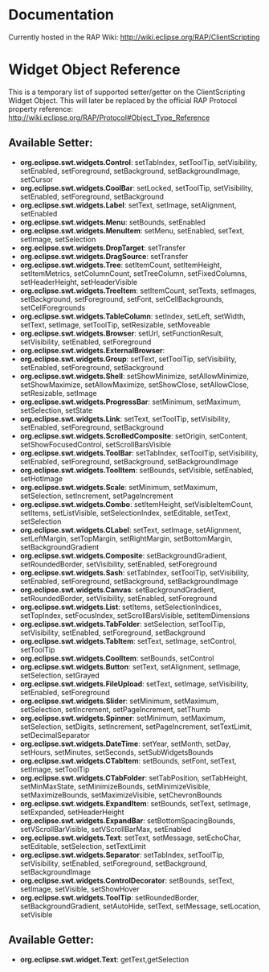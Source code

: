 # Documentation

Currently hosted in the RAP Wiki: http://wiki.eclipse.org/RAP/ClientScripting

# Widget Object Reference

This is a temporary list of supported setter/getter on the ClientScripting Widget Object.
This will later be replaced by the official RAP Protocol property reference:
http://wiki.eclipse.org/RAP/Protocol#Object_Type_Reference

## Available Setter:
* <b>org.eclipse.swt.widgets.Control</b>: setTabIndex, setToolTip, setVisibility, setEnabled, setForeground, setBackground, setBackgroundImage, setCursor
* <b>org.eclipse.swt.widgets.CoolBar</b>: setLocked, setToolTip, setVisibility, setEnabled, setForeground, setBackground
* <b>org.eclipse.swt.widgets.Label</b>: setText, setImage, setAlignment, setEnabled
* <b>org.eclipse.swt.widgets.Menu</b>: setBounds, setEnabled
* <b>org.eclipse.swt.widgets.MenuItem</b>: setMenu, setEnabled, setText, setImage, setSelection
* <b>org.eclipse.swt.widgets.DropTarget</b>: setTransfer
* <b>org.eclipse.swt.widgets.DragSource</b>: setTransfer
* <b>org.eclipse.swt.widgets.Tree</b>: setItemCount, setItemHeight, setItemMetrics, setColumnCount, setTreeColumn, setFixedColumns, setHeaderHeight, setHeaderVisible
* <b>org.eclipse.swt.widgets.TreeItem</b>: setItemCount, setTexts, setImages, setBackground, setForeground, setFont, setCellBackgrounds, setCellForegrounds
* <b>org.eclipse.swt.widgets.TableColumn</b>: setIndex, setLeft, setWidth, setText, setImage, setToolTip, setResizable, setMoveable
* <b>org.eclipse.swt.widgets.Browser</b>: setUrl, setFunctionResult, setVisibility, setEnabled, setForeground
* <b>org.eclipse.swt.widgets.ExternalBrowser</b>: 
* <b>org.eclipse.swt.widgets.Group</b>: setText, setToolTip, setVisibility, setEnabled, setForeground, setBackground
* <b>org.eclipse.swt.widgets.Shell</b>: setShowMinimize, setAllowMinimize, setShowMaximize, setAllowMaximize, setShowClose, setAllowClose, setResizable, setImage
* <b>org.eclipse.swt.widgets.ProgressBar</b>: setMinimum, setMaximum, setSelection, setState
* <b>org.eclipse.swt.widgets.Link</b>: setText, setToolTip, setVisibility, setEnabled, setForeground, setBackground
* <b>org.eclipse.swt.widgets.ScrolledComposite</b>: setOrigin, setContent, setShowFocusedControl, setScrollBarsVisible
* <b>org.eclipse.swt.widgets.ToolBar</b>: setTabIndex, setToolTip, setVisibility, setEnabled, setForeground, setBackground, setBackgroundImage
* <b>org.eclipse.swt.widgets.ToolItem</b>: setBounds, setVisible, setEnabled, setHotImage
* <b>org.eclipse.swt.widgets.Scale</b>: setMinimum, setMaximum, setSelection, setIncrement, setPageIncrement
* <b>org.eclipse.swt.widgets.Combo</b>: setItemHeight, setVisibleItemCount, setItems, setListVisible, setSelectionIndex, setEditable, setText, setSelection
* <b>org.eclipse.swt.widgets.CLabel</b>: setText, setImage, setAlignment, setLeftMargin, setTopMargin, setRightMargin, setBottomMargin, setBackgroundGradient
* <b>org.eclipse.swt.widgets.Composite</b>: setBackgroundGradient, setRoundedBorder, setVisibility, setEnabled, setForeground
* <b>org.eclipse.swt.widgets.Sash</b>: setTabIndex, setToolTip, setVisibility, setEnabled, setForeground, setBackground, setBackgroundImage
* <b>org.eclipse.swt.widgets.Canvas</b>: setBackgroundGradient, setRoundedBorder, setVisibility, setEnabled, setForeground
* <b>org.eclipse.swt.widgets.List</b>: setItems, setSelectionIndices, setTopIndex, setFocusIndex, setScrollBarsVisible, setItemDimensions
* <b>org.eclipse.swt.widgets.TabFolder</b>: setSelection, setToolTip, setVisibility, setEnabled, setForeground, setBackground
* <b>org.eclipse.swt.widgets.TabItem</b>: setText, setImage, setControl, setToolTip
* <b>org.eclipse.swt.widgets.CoolItem</b>: setBounds, setControl
* <b>org.eclipse.swt.widgets.Button</b>: setText, setAlignment, setImage, setSelection, setGrayed
* <b>org.eclipse.swt.widgets.FileUpload</b>: setText, setImage, setVisibility, setEnabled, setForeground
* <b>org.eclipse.swt.widgets.Slider</b>: setMinimum, setMaximum, setSelection, setIncrement, setPageIncrement, setThumb
* <b>org.eclipse.swt.widgets.Spinner</b>: setMinimum, setMaximum, setSelection, setDigits, setIncrement, setPageIncrement, setTextLimit, setDecimalSeparator
* <b>org.eclipse.swt.widgets.DateTime</b>: setYear, setMonth, setDay, setHours, setMinutes, setSeconds, setSubWidgetsBounds
* <b>org.eclipse.swt.widgets.CTabItem</b>: setBounds, setFont, setText, setImage, setToolTip
* <b>org.eclipse.swt.widgets.CTabFolder</b>: setTabPosition, setTabHeight, setMinMaxState, setMinimizeBounds, setMinimizeVisible, setMaximizeBounds, setMaximizeVisible, setChevronBounds
* <b>org.eclipse.swt.widgets.ExpandItem</b>: setBounds, setText, setImage, setExpanded, setHeaderHeight
* <b>org.eclipse.swt.widgets.ExpandBar</b>: setBottomSpacingBounds, setVScrollBarVisible, setVScrollBarMax, setEnabled
* <b>org.eclipse.swt.widgets.Text</b>: setText, setMessage, setEchoChar, setEditable, setSelection, setTextLimit
* <b>org.eclipse.swt.widgets.Separator</b>: setTabIndex, setToolTip, setVisibility, setEnabled, setForeground, setBackground, setBackgroundImage
* <b>org.eclipse.swt.widgets.ControlDecorator</b>: setBounds, setText, setImage, setVisible, setShowHover
* <b>org.eclipse.swt.widgets.ToolTip</b>: setRoundedBorder, setBackgroundGradient, setAutoHide, setText, setMessage, setLocation, setVisible

## Available Getter:
* <b>org.eclipse.swt.widget.Text</b>: getText,getSelection